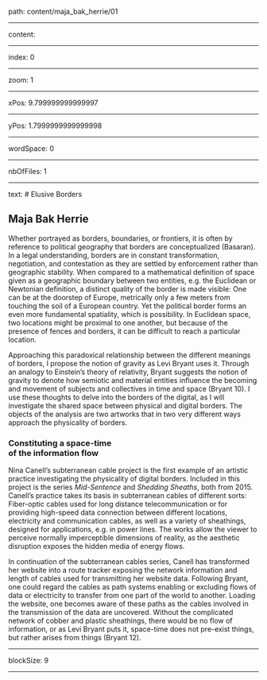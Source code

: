 path: content/maja_bak_herrie/01

----

content: 

----

index: 0

----

zoom: 1

----

xPos: 9.799999999999997

----

yPos: 1.7999999999999998

----

wordSpace: 0

----

nbOfFiles: 1

----

text: # Elusive Borders
## Maja Bak Herrie

Whether portrayed as borders, boundaries, or frontiers, it is often by reference to political geography that borders are conceptualized (Basaran). In a legal understanding, borders are in constant transformation, negotiation, and contestation as they are settled by enforcement rather than geographic stability. When compared to a mathematical definition of space given as a geographic boundary between two entities, e.g. the Euclidean or Newtonian definition, a distinct quality of the border is made visible: One can be at the doorstep of Europe, metrically only a few meters from touching the soil of a European country. Yet the political border forms an even more fundamental spatiality, which is possibility. In Euclidean space, two locations might be proximal to one another, but because of the presence of fences and borders, it can be difficult to reach a particular location.

Approaching this paradoxical relationship between the different meanings of borders, I propose the notion of gravity as Levi Bryant uses it. Through an analogy to Einstein’s theory of relativity, Bryant suggests the notion of gravity to denote how semiotic and material entities influence the becoming and movement of subjects and collectives in time and space (Bryant 10). I use these thoughts to delve into the borders of the digital, as I will investigate the shared space between physical and digital borders. The objects of the analysis are two artworks that in two very different ways approach the physicality of borders.


### Constituting a space-time <br> of the information flow

Nina Canell’s subterranean cable project is the first example of an artistic practice investigating the physicality of digital borders. Included in this project is the series *Mid-Sentence* and *Shedding Sheaths*, both from 2015. Canell’s practice takes its basis in subterranean cables of different sorts: Fiber-optic cables used for long distance telecommunication or for providing high-speed data connection between different locations, electricity and communication cables, as well as a variety of sheathings, designed for applications, e.g. in power lines. The works allow the viewer to perceive normally imperceptible dimensions of reality, as the aesthetic disruption exposes the hidden media of energy flows. 

In continuation of the subterranean cables series, Canell has transformed her website into a route tracker exposing the network information and length of cables used for transmitting her website data. Following Bryant, one could regard the cables as path systems enabling or excluding flows of data or electricity to transfer from one part of the world to another. Loading the website, one becomes aware of these paths as the cables involved in the transmission of the data are uncovered. Without the complicated network of cobber and plastic sheathings, there would be no flow of information, or as Levi Bryant puts it, space-time does not pre-exist things, but rather arises from things (Bryant 12).

----

blockSize: 9

----

